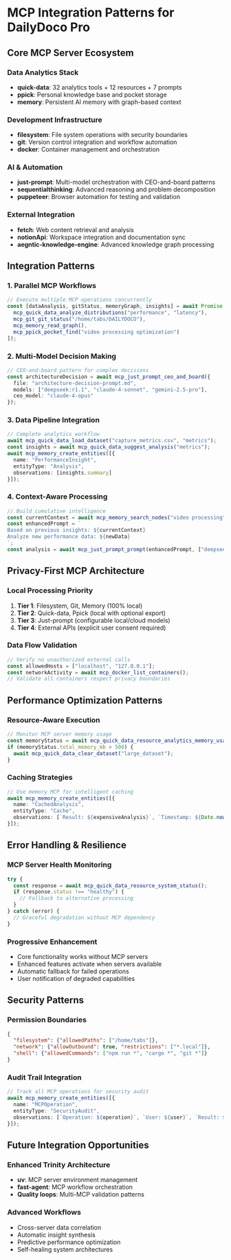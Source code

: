 # MCP Integration Patterns for DailyDoco Pro

## Core MCP Server Ecosystem

### Data Analytics Stack
- **quick-data**: 32 analytics tools + 12 resources + 7 prompts
- **ppick**: Personal knowledge base and pocket storage
- **memory**: Persistent AI memory with graph-based context

### Development Infrastructure  
- **filesystem**: File system operations with security boundaries
- **git**: Version control integration and workflow automation
- **docker**: Container management and orchestration

### AI & Automation
- **just-prompt**: Multi-model orchestration with CEO-and-board patterns
- **sequentialthinking**: Advanced reasoning and problem decomposition
- **puppeteer**: Browser automation for testing and validation

### External Integration
- **fetch**: Web content retrieval and analysis
- **notionApi**: Workspace integration and documentation sync
- **aegntic-knowledge-engine**: Advanced knowledge graph processing

## Integration Patterns

### 1. Parallel MCP Workflows
```typescript
// Execute multiple MCP operations concurrently
const [dataAnalysis, gitStatus, memoryGraph, insights] = await Promise.all([
  mcp_quick_data_analyze_distributions("performance", "latency"),
  mcp_git_git_status("/home/tabs/DAILYDOCO"),
  mcp_memory_read_graph(),
  mcp_ppick_pocket_find("video processing optimization")
]);
```

### 2. Multi-Model Decision Making
```typescript
// CEO-and-board pattern for complex decisions
const architectureDecision = await mcp_just_prompt_ceo_and_board({
  file: "architecture-decision-prompt.md",
  models: ["deepseek:r1.1", "claude-4-sonnet", "gemini-2.5-pro"],
  ceo_model: "claude-4-opus"
});
```

### 3. Data Pipeline Integration
```typescript
// Complete analytics workflow
await mcp_quick_data_load_dataset("capture_metrics.csv", "metrics");
const insights = await mcp_quick_data_suggest_analysis("metrics");
await mcp_memory_create_entities([{
  name: "PerformanceInsight",
  entityType: "Analysis", 
  observations: [insights.summary]
}]);
```

### 4. Context-Aware Processing
```typescript
// Build cumulative intelligence
const currentContext = await mcp_memory_search_nodes("video processing");
const enhancedPrompt = `
Based on previous insights: ${currentContext}
Analyze new performance data: ${newData}
`;
const analysis = await mcp_just_prompt_prompt(enhancedPrompt, ["deepseek:r1.1"]);
```

## Privacy-First MCP Architecture

### Local Processing Priority
1. **Tier 1**: Filesystem, Git, Memory (100% local)
2. **Tier 2**: Quick-data, Ppick (local with optional export)
3. **Tier 3**: Just-prompt (configurable local/cloud models)
4. **Tier 4**: External APIs (explicit user consent required)

### Data Flow Validation
```typescript
// Verify no unauthorized external calls
const allowedHosts = ["localhost", "127.0.0.1"];
const networkActivity = await mcp_docker_list_containers();
// Validate all containers respect privacy boundaries
```

## Performance Optimization Patterns

### Resource-Aware Execution
```typescript
// Monitor MCP server memory usage
const memoryStatus = await mcp_quick_data_resource_analytics_memory_usage();
if (memoryStatus.total_memory_mb > 500) {
  await mcp_quick_data_clear_dataset("large_dataset");
}
```

### Caching Strategies
```typescript
// Use memory MCP for intelligent caching
await mcp_memory_create_entities([{
  name: "CachedAnalysis",
  entityType: "Cache",
  observations: [`Result: ${expensiveAnalysis}`, `Timestamp: ${Date.now()}`]
}]);
```

## Error Handling & Resilience

### MCP Server Health Monitoring
```typescript
try {
  const response = await mcp_quick_data_resource_system_status();
  if (response.status !== "healthy") {
    // Fallback to alternative processing
  }
} catch (error) {
  // Graceful degradation without MCP dependency
}
```

### Progressive Enhancement
- Core functionality works without MCP servers
- Enhanced features activate when servers available
- Automatic fallback for failed operations
- User notification of degraded capabilities

## Security Patterns

### Permission Boundaries
```json
{
  "filesystem": {"allowedPaths": ["/home/tabs"]},
  "network": {"allowOutbound": true, "restrictions": ["*.local"]},
  "shell": {"allowedCommands": ["npm run *", "cargo *", "git *"]}
}
```

### Audit Trail Integration
```typescript
// Track all MCP operations for security audit
await mcp_memory_create_entities([{
  name: "MCPOperation", 
  entityType: "SecurityAudit",
  observations: [`Operation: ${operation}`, `User: ${user}`, `Result: ${result}`]
}]);
```

## Future Integration Opportunities

### Enhanced Trinity Architecture
- **uv**: MCP server environment management
- **fast-agent**: MCP workflow orchestration  
- **Quality loops**: Multi-MCP validation patterns

### Advanced Workflows
- Cross-server data correlation
- Automatic insight synthesis
- Predictive performance optimization
- Self-healing system architectures